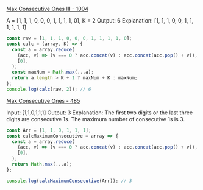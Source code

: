 [Max Consecutive Ones III - 1004](https://leetcode.com/articles/max-consecutive-ones-iii/)

A = [1, 1, 1, 0, 0, 0, 1, 1, 1, 1, 0], K = 2
Output: 6
Explanation: [1, 1, 1, 0, 0, 1, 1, 1, 1, 1, 1]

```javascript
const raw = [1, 1, 1, 0, 0, 0, 1, 1, 1, 1, 0];
const calc = (array, K) => {
  const a = array.reduce(
    (acc, v) => (v === 0 ? acc.concat(v) : acc.concat(acc.pop() + v)),
    [0],
  );
  const maxNum = Math.max(...a);
  return a.length > K + 1 ? maxNum + K : maxNum;
};
console.log(calc(raw, 2)); // 6
```

[Max Consecutive Ones - 485](https://leetcode.com/articles/max-consecutive-ones/)

Input: [1,1,0,1,1,1]
Output: 3
Explanation: The first two digits or the last three digits are consecutive 1s.
The maximum number of consecutive 1s is 3.

```javascript
const Arr = [1, 1, 0, 1, 1, 1];
const calcMaximumConsecutive = array => {
  const a = array.reduce(
    (acc, v) => (v === 0 ? acc.concat(v) : acc.concat(acc.pop() + v)),
    [0],
  );
  return Math.max(...a);
};

console.log(calcMaximumConsecutive(Arr)); // 3
```
